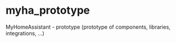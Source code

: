 # myha_prototype
MyHomeAssistant - prototype (prototype of components, libraries, integrations, ...)
